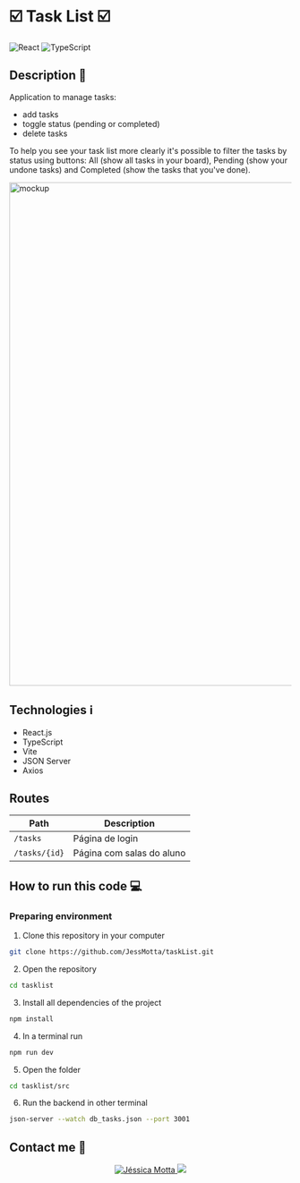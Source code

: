 # :ballot_box_with_check: Task List :ballot_box_with_check:

![React](https://img.shields.io/badge/react-%2320232a.svg?style=for-the-badge&logo=react&logoColor=%2361DAFB) ![TypeScript](https://img.shields.io/badge/TypeScript-007ACC?logo=typescript&logoColor=white&style=for-the-badge)


 ## Description :bookmark_tabs:
 Application to manage tasks:
 - add tasks
 - toggle status (pending or completed)
 - delete tasks

 To help you see your task list more clearly it's possible to filter the tasks by status using buttons: All (show all tasks in your board), Pending (show your undone tasks) and Completed (show the tasks that you've done).

<img width="1600" height="900" alt="mockup" src="https://github.com/user-attachments/assets/f3109e02-629e-4d1b-8cb2-4ef764040b20" />

## Technologies :information_source:
- React.js
- TypeScript
- Vite
- JSON Server
- Axios

## Routes
| Path | Description
|-------| ---------
| `/tasks` | Página de login
| `/tasks/{id}` | Página com salas do aluno


## How to run this code :computer:
### Preparing environment

1. Clone this repository in your computer
```bash
git clone https://github.com/JessMotta/taskList.git
```

2. Open the repository
```bash
cd tasklist
```
3. Install all dependencies of the project
```bash
npm install
```
4. In a terminal run
```bash
npm run dev
```
5. Open the folder
```bash
cd tasklist/src
```
6. Run the backend in other terminal
```bash
json-server --watch db_tasks.json --port 3001
```


## Contact me :envelope_with_arrow:
<p align="center">
  <a href="https://www.linkedin.com/in/jessicamotta17/">
    <img alt="Jéssica Motta" src="https://img.shields.io/badge/-LinkedIn-%230077B5?style=for-the-badge&logo=linkedin&logoColor=white" />
  </a>

  <a href = "mailto:jessicamotta.dev@gmail.com">
   <img src="https://img.shields.io/badge/-Gmail-%23333?style=for-the-badge&logo=gmail&logoColor=white" target="_blank">
 </a>
 </p>
